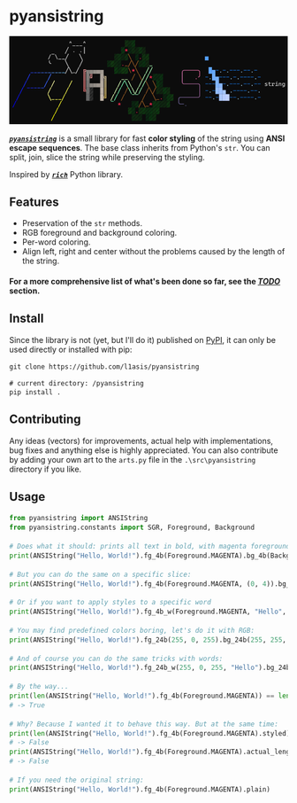 # pyansistring

![pyansistring Banner](./images/banner.png)

[***`pyansistring`***](https://github.com/l1asis/pyansistring) is a small library for fast **color styling** of the string using **ANSI escape sequences**. The base class inherits from Python's `str`. You can split, join, slice the string while preserving the styling. 

Inspired by [***`rich`***](https://github.com/Textualize/rich) Python library.

## **Features**
- Preservation of the `str` methods.
- RGB foreground and background coloring.
- Per-word coloring.
- Align left, right and center without the problems caused by the length of the string.

#### For a more comprehensive list of what's been done so far, see the [***TODO***](./TODO.md) section.

## **Install**
Since the library is not (yet, but I'll do it) published on [PyPI](https://pypi.org/), it can only be used directly or installed with pip:
```
git clone https://github.com/l1asis/pyansistring
```
```
# current directory: /pyansistring
pip install .
```

## **Contributing**
Any ideas (vectors) for improvements, actual help with implementations, bug fixes 
and anything else is highly appreciated. You can also contribute by adding your 
own art to the `arts.py` file in the `.\src\pyansistring` directory if you like.

## **Usage**
```python
from pyansistring import ANSIString
from pyansistring.constants import SGR, Foreground, Background

# Does what it should: prints all text in bold, with magenta foreground and white background.
print(ANSIString("Hello, World!").fg_4b(Foreground.MAGENTA).bg_4b(Background.WHITE).fm(SGR.BOLD))

# But you can do the same on a specific slice:
print(ANSIString("Hello, World!").fg_4b(Foreground.MAGENTA, (0, 4)).bg_4b(Background.WHITE, (2, 4)).fm(SGR.BOLD, (4, 6)))

# Or if you want to apply styles to a specific word
print(ANSIString("Hello, World!").fg_4b_w(Foreground.MAGENTA, "Hello", "World").bg_4b_w(Background.WHITE, "World").fm_w(SGR.BOLD, ","))

# You may find predefined colors boring, let's do it with RGB:
print(ANSIString("Hello, World!").fg_24b(255, 0, 255).bg_24b(255, 255, 255))

# And of course you can do the same tricks with words:
print(ANSIString("Hello, World!").fg_24b_w(255, 0, 255, "Hello").bg_24b_w(255, 255, 255, "World"))

# By the way...
print(len(ANSIString("Hello, World!").fg_4b(Foreground.MAGENTA)) == len("Hello, World!"))
# -> True

# Why? Because I wanted it to behave this way. But at the same time:
print(len(ANSIString("Hello, World!").fg_4b(Foreground.MAGENTA).styled) == len("Hello, World!"))
# -> False
print(ANSIString("Hello, World!").fg_4b(Foreground.MAGENTA).actual_length == len("Hello, World!"))
# -> False

# If you need the original string:
print(ANSIString("Hello, World!").fg_4b(Foreground.MAGENTA).plain)
```